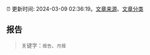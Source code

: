 :alarm_clock: 更新时间: 2024-03-09 02:36:19。[文章来源](/README.md)、[文章分类](/TAGS.md)

## 报告


> 关键字：`报告`、`月报`



